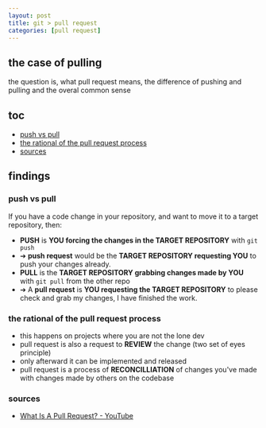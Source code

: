 ```yaml
---
layout: post
title: git > pull request
categories: [pull request]
---
```

## the case	of pulling
the question is, what pull request means, the difference of pushing and pulling and the overal common sense

## toc
<!-- TOC -->

- [push vs pull](#push-vs-pull)
- [the rational of the pull request process](#the-rational-of-the-pull-request-process)
- [sources](#sources)

<!-- /TOC -->

## findings

### push vs pull
If you have a code change in your repository, and want to move it to a target repository, then:

* **PUSH** is **YOU forcing the changes in the TARGET REPOSITORY** with  `git push`
* ➔ **push request** would be the **TARGET REPOSITORY requesting YOU** to push your changes already. 
* **PULL** is the **TARGET REPOSITORY grabbing changes made by YOU** with `git pull` from the other repo
* ➔ A **pull request** is **YOU requesting the TARGET REPOSITORY** to please check and grab my changes, I have finished the work.

### the rational of the pull request process
* this happens on projects where you are not the lone dev
* pull request is also a request to **REVIEW** the change (two set of eyes principle)
* only afterward it can be implemented and released
* pull request is a process of **RECONCILLIATION** of changes you've made with changes made by others on the codebase

### sources
* [What Is A Pull Request? - YouTube](https://www.youtube.com/watch?v=For9VtrQx58)
